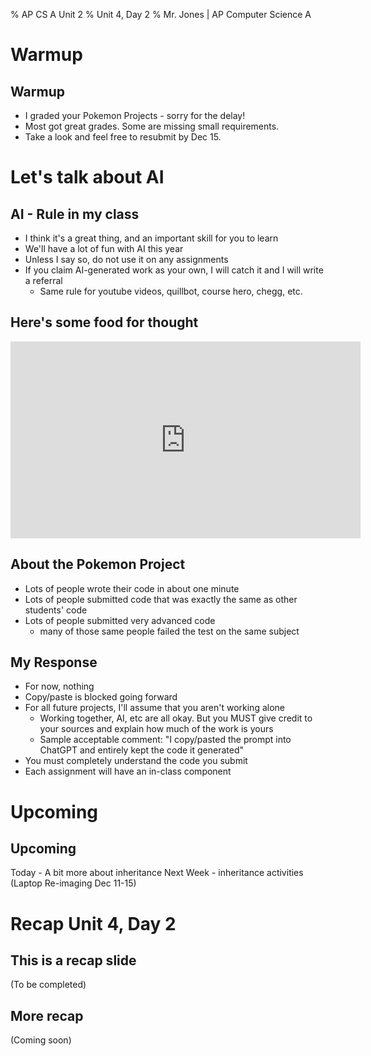 % AP CS A Unit 2
% Unit 4, Day 2
% Mr. Jones | AP Computer Science A


# Warmup

## Warmup
- I graded your Pokemon Projects - sorry for the delay!
- Most got great grades. Some are missing small requirements. 
- Take a look and feel free to resubmit by Dec 15.






# Let's talk about AI


## AI - Rule in my class
- I think it's a great thing, and an important skill for you to learn
- We'll have a lot of fun with AI this year
- Unless I say so, do not use it on any assignments
- If you claim AI-generated work as your own, I will catch it and I will write a referral
    - Same rule for youtube videos, quillbot, course hero, chegg, etc.


## Here's some food for thought
<iframe width="560" height="315" src="https://www.youtube.com/embed/QxuyfWoVV98?si=fcQ7DYP7yBIkJQM8" title="YouTube video player" frameborder="0" allow="accelerometer; autoplay; clipboard-write; encrypted-media; gyroscope; picture-in-picture; web-share" allowfullscreen></iframe>



## About the Pokemon Project
- Lots of people wrote their code in about one minute
- Lots of people submitted code that was exactly the same as other students' code
- Lots of people submitted very advanced code
    - many of those same people failed the test on the same subject


## My Response
- For now, nothing
- Copy/paste is blocked going forward
- For all future projects, I'll assume that you aren't working alone
    - Working together, AI, etc are all okay. But you MUST give credit to your sources and explain how much of the work is yours
    - Sample acceptable comment: "I copy/pasted the prompt into ChatGPT and entirely kept the code it generated"
- You must completely understand the code you submit
- Each assignment will have an in-class component


# Upcoming

## Upcoming
Today - A bit more about inheritance
Next Week - inheritance activities
    (Laptop Re-imaging Dec 11-15)




# Recap Unit 4, Day 2

## This is a recap slide
(To be completed)

## More recap
(Coming soon)
